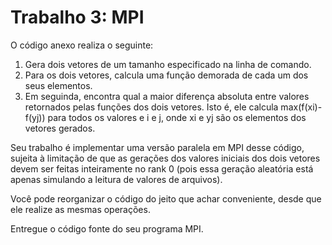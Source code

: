 # Trabalho 3: MPI
O código anexo realiza o seguinte:

1. Gera dois vetores de um tamanho especificado na linha de comando.
2. Para os dois vetores, calcula uma função demorada de cada um dos seus elementos.
3. Em seguinda, encontra qual a maior diferença absoluta entre valores retornados pelas funções dos dois vetores. Isto é, ele calcula max(f(xi)-f(yj)) para todos os valores e i e j, onde xi e yj são os elementos dos vetores gerados.

Seu trabalho é implementar uma versão paralela em MPI desse código, sujeita à limitação de que as gerações dos valores iniciais dos dois vetores devem ser feitas inteiramente no rank 0 (pois essa geração aleatória está apenas simulando a leitura de valores de arquivos).

Você pode reorganizar o código do jeito que achar conveniente, desde que ele realize as mesmas operações.

Entregue o código fonte do seu programa MPI.
